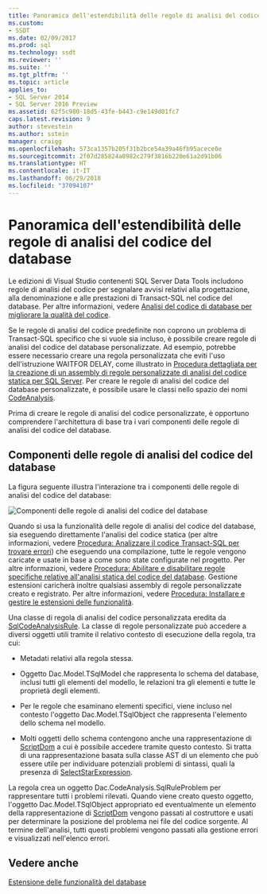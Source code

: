 ```yaml
---
title: Panoramica dell'estendibilità delle regole di analisi del codice del database | Microsoft Docs
ms.custom:
- SSDT
ms.date: 02/09/2017
ms.prod: sql
ms.technology: ssdt
ms.reviewer: ''
ms.suite: ''
ms.tgt_pltfrm: ''
ms.topic: article
applies_to:
- SQL Server 2014
- SQL Server 2016 Preview
ms.assetid: 62f5c980-18d5-43fe-b443-c9e149d01fc7
caps.latest.revision: 9
author: stevestein
ms.author: sstein
manager: craigg
ms.openlocfilehash: 573ca1357b205f31b2bce54a39a46fb95acece0e
ms.sourcegitcommit: 2f07d285824a8982c279f3816b220e61a2d91b06
ms.translationtype: HT
ms.contentlocale: it-IT
ms.lasthandoff: 06/29/2018
ms.locfileid: "37094107"
---
```

# <a name="overview-of-extensibility-for-database-code-analysis-rules"></a>Panoramica dell'estendibilità delle regole di analisi del codice del database
Le edizioni di Visual Studio contenenti SQL Server Data Tools includono regole di analisi del codice per segnalare avvisi relativi alla progettazione, alla denominazione e alle prestazioni di Transact\-SQL nel codice del database. Per altre informazioni, vedere [Analisi del codice di database per migliorare la qualità del codice](http://msdn.microsoft.com/en-us/library/dd172133(v=vs.100).aspx).  
  
Se le regole di analisi del codice predefinite non coprono un problema di Transact\-SQL specifico che si vuole sia incluso, è possibile creare regole di analisi del codice del database personalizzate. Ad esempio, potrebbe essere necessario creare una regola personalizzata che eviti l'uso dell'istruzione WAITFOR DELAY, come illustrato in [Procedura dettagliata per la creazione di un assembly di regole personalizzate di analisi del codice statica per SQL Server](../ssdt/walkthrough-author-custom-static-code-analysis-rule-assembly.md). Per creare le regole di analisi del codice del database personalizzate, è possibile usare le classi nello spazio dei nomi [CodeAnalysis](https://msdn.microsoft.com/library/microsoft.sqlserver.dac.codeanalysis.aspx).  
  
Prima di creare le regole di analisi del codice personalizzate, è opportuno comprendere l'architettura di base tra i vari componenti delle regole di analisi del codice del database.  
  
## <a name="database-code-analysis-rules-components"></a>Componenti delle regole di analisi del codice del database  
La figura seguente illustra l'interazione tra i componenti delle regole di analisi del codice del database:  
  
![Componenti delle regole di analisi del codice del database](../ssdt/media/ssdt-database-code-analysis-rules-components.jpg "Componenti delle regole di analisi del codice del database")  
  
Quando si usa la funzionalità delle regole di analisi del codice del database, sia eseguendo direttamente l'analisi del codice statica (per altre informazioni, vedere [Procedura: Analizzare il codice Transact-SQL per trovare errori](http://msdn.microsoft.com/en-us/library/dd172119(v=vs.100).aspx)) che eseguendo una compilazione, tutte le regole vengono caricate e usate in base a come sono state configurate nel progetto. Per altre informazioni, vedere [Procedura: Abilitare e disabilitare regole specifiche relative all'analisi statica del codice del database](http://msdn.microsoft.com/en-us/library/dd172131(v=vs.100).aspx). Gestione estensioni caricherà inoltre qualsiasi assembly di regole personalizzate creato e registrato. Per altre informazioni, vedere [Procedura: Installare e gestire le estensioni delle funzionalità](../ssdt/how-to-install-and-manage-feature-extensions.md).  
  
Una classe di regola di analisi del codice personalizzata eredita da [SqlCodeAnalysisRule](https://msdn.microsoft.com/library/microsoft.sqlserver.dac.codeanalysis.sqlcodeanalysisrule.aspx). La classe di regole personalizzate può accedere a diversi oggetti utili tramite il relativo contesto di esecuzione della regola, tra cui:  
  
-   Metadati relativi alla regola stessa.  
  
-   Oggetto Dac.Model.TSqlModel che rappresenta lo schema del database, inclusi tutti gli elementi del modello, le relazioni tra gli elementi e tutte le proprietà degli elementi.  
  
-   Per le regole che esaminano elementi specifici, viene incluso nel contesto l'oggetto Dac.Model.TSqlObject che rappresenta l'elemento dello schema nel modello.  
  
-   Molti oggetti dello schema contengono anche una rappresentazione di [ScriptDom](https://msdn.microsoft.com/en-us/library/microsoft.sqlserver.transactsql.scriptdom.aspx) a cui è possibile accedere tramite questo contesto. Si tratta di una rappresentazione basata sulla classe AST di un elemento che può essere utile per individuare potenziali problemi di sintassi, quali la presenza di [SelectStarExpression](https://msdn.microsoft.com/en-us/library/microsoft.sqlserver.transactsql.scriptdom.selectstarexpression.aspx).  
  
La regola crea un oggetto Dac.CodeAnalysis.SqlRuleProblem per rappresentare tutti i problemi rilevati. Quando viene creato questo oggetto, l'oggetto Dac.Model.TSqlObject appropriato ed eventualmente un elemento della rappresentazione di [ScriptDom](https://msdn.microsoft.com/en-us/library/microsoft.sqlserver.transactsql.scriptdom.aspx) vengono passati al costruttore e usati per determinare la posizione del problema nei file del codice sorgente. Al termine dell'analisi, tutti questi problemi vengono passati alla gestione errori e visualizzati nell'elenco errori.  
  
## <a name="see-also"></a>Vedere anche  
[Estensione delle funzionalità del database](../ssdt/extending-the-database-features.md)  
  

